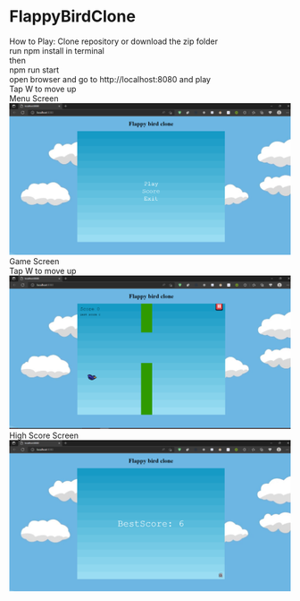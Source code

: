 # FlappyBirdClone
How to Play:
Clone repository or download the zip folder <br />
run npm install in terminal <br />
then <br />
npm run start <br />
open browser and go to http://localhost:8080 and play <br />
Tap W to move up <br />
Menu Screen <br />
![Menu](./images/Menu.png) <br />
Game Screen <br />
Tap W to move up <br />
![Game](./images/Game.png) <br />
High Score Screen <br />
![Score](./images/Score.png) <br />

